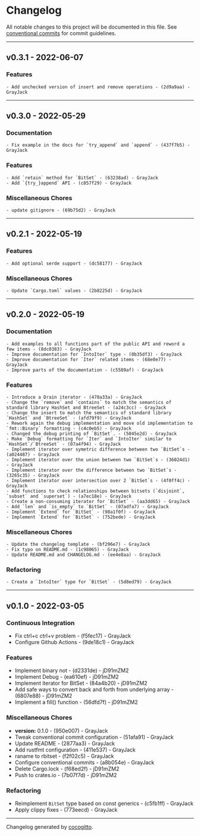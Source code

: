 # Changelog
All notable changes to this project will be documented in this file. See [conventional commits](https://www.conventionalcommits.org/) for commit guidelines.

- - -
## v0.3.1 - 2022-06-07

### Features

    - Add unchecked version of insert and remove operations - (2d9a9aa) - GrayJack
    

- - -

## v0.3.0 - 2022-05-29

### Documentation

    - Fix example in the docs for `try_append` and `append` - (437f7b5) - GrayJack
    
### Features

    - Add `retain` method for `BitSet` - (63238ad) - GrayJack
    - Add `{try_}append` API - (c857f29) - GrayJack
    
### Miscellaneous Chores

    - update gitignore - (69b75d2) - GrayJack
    

- - -

## v0.2.1 - 2022-05-19

### Features

    - Add optional serde support - (dc58177) - GrayJack
    
### Miscellaneous Chores

    - Update `Cargo.toml` values - (2b8225d) - GrayJack
    

- - -

## v0.2.0 - 2022-05-19

### Documentation

    - Add examples to all functions part of the public API and reword a few items - (8dc0383) - GrayJack
    - Improve documentation for `IntoIter` type - (0b35df3) - GrayJack
    - Improve documentation for `Iter` related items - (68e0e77) - GrayJack
    - Improve parts of the documentation - (c5589af) - GrayJack
    
### Features

    - Introduce a Drain iterator - (478a33a) - GrayJack
    - Change the `remove` and `contains` to match the semantics of standard library HashSet and BtreeSet - (a24c3cc) - GrayJack
    - Change the insert to match the semantics of standard library `HashSet` and `BtreeSet` - (afd79f9) - GrayJack
    - Rework again the debug implementation and move old implementation to `fmt::Binary` formatting - (c4c0eb5) - GrayJack
    - Changed the debug printing of `BitSet`. - (5045e2d) - GrayJack
    - Make `Debug` formatting for `Iter` and `IntoIter` similar to `HashSet`/`BtreeSet` - (07a4f94) - GrayJack
    - Implement iterator over symetric difference between two `BitSet`s - (a024487) - GrayJack
    - Implement iterator over the union between two `BitSet`s - (36024d1) - GrayJack
    - Implement iterator over the difference between two `BitSet`s - (3265c35) - GrayJack
    - Implement iterator over intersection over 2 `BitSet`s - (4f0ff4c) - GrayJack
    - Add functions to check relationships between bitsets (`disjoint`, `subset` and `superset`) - (a7ec18e) - GrayJack
    - Create a non-consuming iterator for `BitSet` - (aa3dd65) - GrayJack
    - Add `len` and `is_empty` to `BitSet` - (07adfa7) - GrayJack
    - Implement `Extend` for `BitSet` - (98a1f0f) - GrayJack
    - Implement `Extend` for `BitSet` - (752bede) - GrayJack
    
### Miscellaneous Chores

    - Update the changelog template - (bf296e7) - GrayJack
    - Fix typo on README.md - (1c98065) - GrayJack
    - Update README.md and CHANGELOG.md - (ee4e8aa) - GrayJack
    
### Refactoring

    - Create a `IntoIter` type for `BitSet` - (5d8ed79) - GrayJack
    

- - -

## v0.1.0 - 2022-03-05
### Continuous Integration
- Fix ctrl+c ctrl+v problem - (f5fec17) - GrayJack
- Configure Github Actions - (9de18c1) - GrayJack
### Features
- Implement binary not - (d2331de) - jD91mZM2
- Implement Debug - (ea610ef) - jD91mZM2
- Implement iterator for BitSet - (84a4b20) - jD91mZM2
- Add safe ways to convert back and forth from underlying array - (6807e88) - jD91mZM2
- Implement a fill() function - (56dfd7f) - jD91mZM2
### Miscellaneous Chores
- **version:** 0.1.0 - (950e007) - GrayJack
- Tweak conventional commit configuration - (51afa91) - GrayJack
- Update README - (2877aa3) - GrayJack
- Add rustfmt configuration - (411e537) - GrayJack
- raname to rbitset - (f2f02c5) - GrayJack
- Configure conventional commits - (a8b054e) - GrayJack
- Delete Cargo.lock - (f68ed2f) - jD91mZM2
- Push to crates.io - (7b07f7d) - jD91mZM2
### Refactoring
- Reimplement `BitSet` type based on const generics - (c5fb1ff) - GrayJack
- Apply clippy fixes - (773eecd) - GrayJack
- - -

Changelog generated by [cocogitto](https://github.com/cocogitto/cocogitto).
